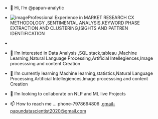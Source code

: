 - 👋 Hi, I’m @papun-analytic
- ![image](https://user-images.githubusercontent.com/60501365/208501334-2ded3f82-d101-4b0f-9eb5-dfc47722f66c.png)Professional Experience in MARKET RESEARCH CX METHODOLOGY ,SENTIMENTAL ANALYSIS,KEYWORD PHASE EXTRACTION AND CLUSTERING,ISIGHTS AND PATTREN IDENTIFICATION

-  
- 👀 I’m interested in Data Analysis ,SQL stack,tableau ,Machine Learning,Natural Language Processing,Artificial Intellegiences,Image processsing and content Creation
- 🌱 I’m currently learning  Machine learning,statistics,Natural Language Processing,Artificial Intellegiences,Image processsing and content Creation
- 💞️ I’m looking to collaborate on NLP and ML live Projects
- 📫 How to reach me ... phone-7978694806 ,gmail-papundatascientist2020@gmail.com

<!---
papun-analytic/papun-analytic is a ✨ special ✨ repository because its `README.md` (this file) appears on your GitHub profile.
You can click the Preview link to take a look at your changes.
--->
